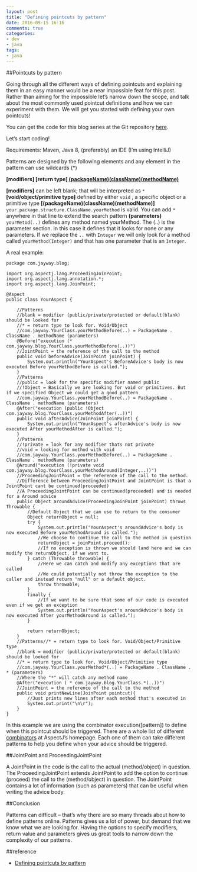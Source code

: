 ```yaml
---
layout: post
title: "Defining pointcuts by pattern"
date: 2016-09-15 16:16
comments: true
categories: 
- dev
- java
tags:
- java
---
```

##Pointcuts by pattern

Going through all the different ways of defining pointcuts and explaining them in an easy manner would be a near impossible feat for this post. Rather than aiming for the impossible let’s narrow down the scope, and talk about the most commonly used pointcut definitions and how we can experiment with them. We will get you started with defining your own pointcuts!

You can get the code for this blog series at the Git repository [here](https://github.com/Nosfert/AspectJ-Tutorial-jayway).

<!-- more -->

Let’s start coding!

Requirements: Maven, Java 8, (preferably) an IDE (I’m using IntelliJ)

Patterns are designed by the following elements and any element in the pattern can use wildcards (*)

**[modifiers] [return type] [(packageName)(className)(methodName)](parameters)**

**[modifiers]** can be left blank; that will be interpreted as ``*``
**[void/object/primitive type]** defined by either ``void`` , a specific object or a primitive type
**[(packageName)(className)(methodName)]** `` your.package.structure.ClassName.yourMethod``  is valid. You can add ``* ``anywhere in that line to extend the search pattern
**(parameters)** ``yourMetod(..)``  defines any method named yourMethod. The (..) is the parameter section. In this case it defines that it looks for none or any parameters.  If we replace the ``..``  with ``Integer``  we will only look for a method called ``yourMethod(Integer)``  and that has one parameter that is an ``Integer``.

A real example:

```
package com.jayway.blog;

import org.aspectj.lang.ProceedingJoinPoint;
import org.aspectj.lang.annotation.*;
import org.aspectj.lang.JoinPoint;

@Aspect
public class YourAspect {

    //Patterns
    //blank = modifier (public/private/protected or default(blank) should be looked for
    //* = return type to look for. Void/Object
    //com.jayway.YourClass.yourMethodBefore(..) = PackageName . ClassName . methodName (parameters)
    @Before("execution (* com.jayway.blog.YourClass.yourMethodBefore(..))")
    //JointPoint = the reference of the call to the method
    public void beforeAdvice(JoinPoint joinPoint) {
        System.out.println("YourAspect's BeforeAdvice's body is now executed Before yourMethodBefore is called.");
    }
    //Patterns
    //public = look for the specific modifier named public
    //!Object = Basically we are looking for void or primitives. But if we specified Object we could get a good pattern
    //com.jayway.YourClass.yourMethodBefore(..) = PackageName . ClassName . methodName (parameters)
    @After("execution (public !Object com.jayway.blog.YourClass.yourMethodAfter(..))")
    public void afterAdvice(JoinPoint joinPoint) {
        System.out.println("YourAspect's afterAdvice's body is now executed After yourMethodAfter is called.");
    }
    //Patterns
    //!private = look for any modifier thats not private
    //void = looking for method with void
    //com.jayway.YourClass.yourMethodBefore(..) = PackageName . ClassName . methodName (parameters)
    @Around("execution (!private void com.jayway.blog.YourClass.yourMethodAround(Integer,..))")
    //ProceedingJointPoint = the reference of the call to the method.
    //Difference between ProceedingJointPoint and JointPoint is that a JointPoint cant be continued(proceeded)
    //A ProceedingJointPoint can be continued(proceeded) and is needed for a Around advice
    public Object aroundAdvice(ProceedingJoinPoint joinPoint) throws Throwable {
        //Default Object that we can use to return to the consumer
        Object returnObject = null;
        try {
            System.out.println("YourAspect's aroundAdvice's body is now executed Before yourMethodAround is called.");
            //We choose to continue the call to the method in question
            returnObject = joinPoint.proceed();
            //If no exception is thrown we should land here and we can modify the returnObject, if we want to.
        } catch (Throwable throwable) {
            //Here we can catch and modify any exceptions that are called
            //We could potentially not throw the exception to the caller and instead return "null" or a default object.
            throw throwable;
        }
        finally {
            //If we want to be sure that some of our code is executed even if we get an exception
            System.out.println("YourAspect's aroundAdvice's body is now executed After yourMethodAround is called.");
        }

        return returnObject;
    }
    //Patterns//* = return type to look for. Void/Object/Primitive type
    //blank = modifier (public/private/protected or default(blank) should be looked for
    //* = return type to look for. Void/Object/Primitive type
    //com.jayway.YourClass.yourMethod*(..) = PackageName . ClassName . * (parameters)
    //Where the "*" will catch any method name
    @After("execution ( * com.jayway.blog.YourClass.*(..))")
    //JointPoint = the reference of the call to the method
    public void printNewLine(JoinPoint pointcut){
        //Just prints new lines after each method that's executed in
        System.out.print("\n\r");
    }
}
```

In this example we are using the combinator  execution([pattern])  to define when this pointcut should be triggered. There are a whole list of different [combinators](https://eclipse.org/aspectj/doc/released/progguide/semantics-pointcuts.html) at AspectJ’s homepage. Each one of them can take different patterns to help you define when your advice should be triggered.

##JointPoint and ProceedingJointPoint

A JointPoint in the code is the call to the actual (method/object) in question. The ProceedingJointPoint  extends JointPoint to add the option to continue (proceed) the call to the (method/object) in question. The JointPoint contains a lot of information (such as parameters) that can be useful when writing the advice body.

##Conclusion

Patterns can difficult – that’s why there are so many threads about how to define patterns online. Patterns gives us a lot of power, but demand that we know what we are looking for. Having the options to specify modifiers, return value and parameters gives us great tools to narrow down the complexity of our patterns.

##reference
+ [Defining pointcuts by pattern](http://blog.jayway.com/2015/09/08/defining-pointcuts-by-pattern/)






